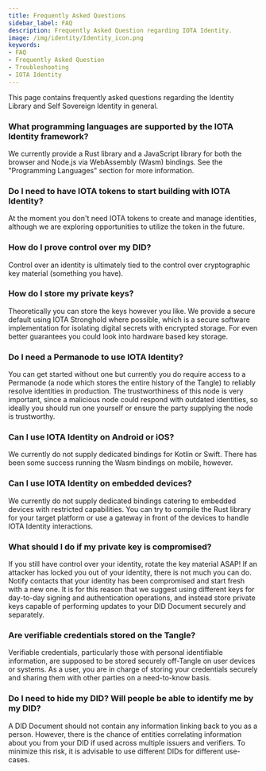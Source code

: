```yaml
---
title: Frequently Asked Questions
sidebar_label: FAQ
description: Frequently Asked Question regarding IOTA Identity.
image: /img/identity/Identity_icon.png
keywords:
- FAQ
- Frequently Asked Question
- Troubleshooting
- IOTA Identity
---
```


This page contains frequently asked questions regarding the Identity Library and Self Sovereign Identity in general.

### What programming languages are supported by the IOTA Identity framework?
We currently provide a Rust library and a JavaScript library for both the browser and Node.js via WebAssembly (Wasm) bindings. See the "Programming Languages" section for more information.
### Do I need to have IOTA tokens to start building with IOTA Identity?
At the moment you don't need IOTA tokens to create and manage identities, although we are exploring opportunities to utilize the token in the future. 
### How do I prove control over my DID?
Control over an identity is ultimately tied to the control over cryptographic key material (something you have).
### How do I store my private keys?
Theoretically you can store the keys however you like. We provide a secure default using IOTA Stronghold where possible, which is a secure software implementation for isolating digital secrets with encrypted storage. For even better guarantees you could look into hardware based key storage.
### Do I need a Permanode to use IOTA Identity?
You can get started without one but currently you do require access to a Permanode (a node which stores the entire history of the Tangle) to reliably resolve identities in production. The trustworthiness of this node is very important, since a malicious node could respond with outdated identities, so ideally you should run one yourself or ensure the party supplying the node is trustworthy.
### Can I use IOTA Identity on Android or iOS?
We currently do not supply dedicated bindings for Kotlin or Swift. There has been some success running the Wasm bindings on mobile, however.
### Can I use IOTA Identity on embedded devices?
We currently do not supply dedicated bindings catering to embedded devices with restricted capabilities. You can try to compile the Rust library for your target platform or use a gateway in front of the devices to handle IOTA Identity interactions.
### What should I do if my private key is compromised?
If you still have control over your identity, rotate the key material ASAP! If an attacker has locked you out of your identity, there is not much you can do. Notify contacts that your identity has been compromised and start fresh with a new one. It is for this reason that we suggest using different keys for day-to-day signing and authentication operations, and instead store private keys capable of performing updates to your DID Document securely and separately.

### Are verifiable credentials stored on the Tangle?
Verifiable credentials, particularly those with personal identifiable information, are supposed to be stored securely off-Tangle on user devices or systems. As a user, you are in charge of storing your credentials securely and sharing them with other parties on a need-to-know basis.

### Do I need to hide my DID? Will people be able to identify me by my DID?
A DID Document should not contain any information linking back to you as a person. However, there is the chance of entities correlating information about you from your DID if used across multiple issuers and verifiers. To minimize this risk, it is advisable to use different DIDs for different use-cases.
